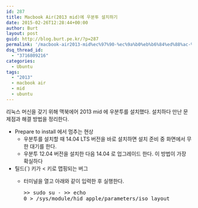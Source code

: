 ```yaml
---
id: 287
title: Macbook Air(2013 mid)에 우분투 설치하기
date: 2015-02-26T12:28:44+00:00
author: Burt
layout: post
guid: http://blog.burt.pe.kr/?p=287
permalink: '/macbook-air2013-mid%ec%97%90-%ec%9a%b0%eb%b6%84%ed%88%ac-%ec%84%a4%ec%b9%98%ed%95%98%ea%b8%b0/'
dsq_thread_id:
  - "3716809216"
categories:
  - Ubuntu
tags:
  - "2013"
  - macbook air
  - mid
  - ubuntu
---
```

리눅스 머신을 갖기 위해 맥북에어 2013 mid 에 우분투를 설치했다. 설치하다 만난 문제점과 해결 방법을 정리한다.

  * Prepare to install 에서 멈추는 현상 
      * 우분투를 설치할 때 14.04 LTS 버전을 바로 설치하면 설치 준비 중 화면에서 무한 대기를 한다.
      * 우분투 12.04 버전을 설치한 다음 14.04 로 업그레이드 한다. 이 방법이 가장 확실하다
  * 틸드(\`) 키가 < 키로 맵핑되는 버그 
      * 터미널을 열고 아래와 같이 입력한 후 실행한다. <pre class="lang:default decode:true ">&gt;&gt; sudo su -
&gt;&gt; echo 0 &gt; /sys/module/hid_apple/parameters/iso_layout</pre>
        
        &nbsp;</li> </ul> </li> </ul>